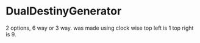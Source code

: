 # DualDestinyGenerator
2 options, 6 way or 3 way. was made using clock wise top left is 1 top right is 9. 
